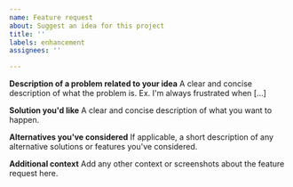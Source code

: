 ```yaml
---
name: Feature request
about: Suggest an idea for this project
title: ''
labels: enhancement
assignees: ''

---
```


**Description of a problem related to your idea**
A clear and concise description of what the problem is. Ex. I'm always frustrated when [...]

**Solution you'd like**
A clear and concise description of what you want to happen.

**Alternatives you've considered**
If applicable, a short description of any alternative solutions or features you've considered.

**Additional context**
Add any other context or screenshots about the feature request here.
